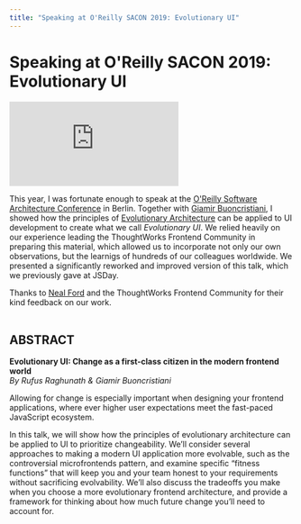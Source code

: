```yaml
---
title: "Speaking at O'Reilly SACON 2019: Evolutionary UI"
---
```


# Speaking at O'Reilly SACON 2019: Evolutionary UI

<iframe src="https://www.youtube.com/embed/QNRv-KyhVK0" frameborder="0" allow="accelerometer; autoplay; encrypted-media; gyroscope; picture-in-picture" allowfullscreen></iframe><br />

This year, I was fortunate enough to speak at the [O'Reilly Software Architecture Conference](https://conferences.oreilly.com/software-architecture) in Berlin. Together with [Giamir Buoncristiani](https://giamir.com), I showed how the principles of [Evolutionary Architecture](https://evolutionaryarchitecture.com/) can be applied to UI development to create what we call _Evolutionary UI_. We relied heavily on our experience leading the ThoughtWorks Frontend Community in preparing this material, which allowed us to incorporate not only our own observations, but the learnigs of hundreds of our colleagues worldwide. We presented a significantly reworked and improved version of this talk, which we previously gave at JSDay.

Thanks to [Neal Ford](http://nealford.com) and the ThoughtWorks Frontend Community for their kind feedback on our work.<br/><br/>

## ABSTRACT

**Evolutionary UI: Change as a first-class citizen in the modern frontend world**<br />
_By Rufus Raghunath & Giamir Buoncristiani_

Allowing for change is especially important when designing your frontend applications, where ever higher user expectations meet the fast-paced JavaScript ecosystem.

In this talk, we will show how the principles of evolutionary architecture can be applied to UI to prioritize changeability. We’ll consider several approaches to making a modern UI application more evolvable, such as the controversial microfrontends pattern, and examine specific “fitness functions” that will keep you and your team honest to your requirements without sacrificing evolvability. We’ll also discuss the tradeoffs you make when you choose a more evolutionary frontend architecture, and provide a framework for thinking about how much future change you’ll need to account for.

